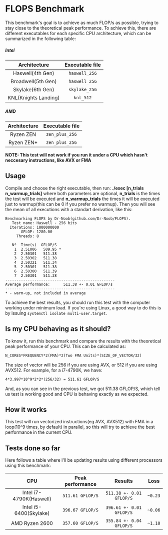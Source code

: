 # FLOPS Benchmark

This benchmark's goal is to achieve as much FLOP/s as possible, trying to stay close to the theoretical peak performance. To achieve this, there are different executables for each specific CPU architecture, which can be summarized in the following table:

##### Intel
| Architecture         | Executable file  |
|:--------------------:|:----------------:|
| Haswell(4th Gen)     | `haswell_256`    |
| Broadwell(5th Gen)   | `haswell_256`    |
| Skylake(6th Gen)     | `skylake_256`    |
| KNL(Knights Landing) | `knl_512`        |

##### AMD
| Architecture         | Executable file  |
|:--------------------:|:----------------:|
| Ryzen ZEN            | `zen_plus_256`   |
| Ryzen ZEN+           | `zen_plus_256`   |

__NOTE: This test will not work if you run it under a CPU which hasn't neccesary instructions, like AVX or FMA__

## Usage
Compile and choose the right executable, then run:
__./exec [n_trials n_warmup_trials]__ where both parameters are optional, __n_trials__ is the times the test will be executed and __n_warmup_trials__ the times it will be executed just to warmup(this can be 0 if you prefer no warmup). Then you will see the mean of all executions with a standart derivation, like this:

```
Benchmarking FLOPS by Dr-Noob(github.com/Dr-Noob/FLOPS).
   Test name: Haswell - 256 bits
  Iterations: 1000000000
       GFLOP: 1280.00
     Threads: 8

   Nº  Time(s)  GFLOP/S
    1  2.51006   509.95 *
    2  2.50301   511.38
    3  2.50302   511.38
    4  2.50321   511.34
    5  2.50301   511.38
    6  2.50300   511.39
    7  2.50301   511.38
-------------------------------------------------
Average performance:      511.38 +- 0.01 GFLOP/s
-------------------------------------------------
* - warm-up, not included in average
```

To achieve the best results, you should run this test with the computer working under minimum load. If you're using Linux, a good way to do this is by issuing `systemctl isolate multi-user.target`.

## Is my CPU behaving as it should?
To know it, run this benchmark and compare the results with the theoretical peak performance of your CPU. This can be calculated as:

```
N_CORES*FREQUENCY*2(FMA)*2(Two FMA Units)*(SIZE_OF_VECTOR/32)
```

The size of vector will be 256 if you are using AVX, or 512 if you are using AVX512. For example, for a i7-4790K, we have:

```
4*3.997*10^9*2*2*(256/32) = 511.61 GFLOP/S
```

And, as you can see in the previous test, we got 511.38 GFLOP/S, which tell us test is working good and CPU is behaving exactly as we expected.

## How it works
This test will run vectorized instructions(eg AVX, AVX512) with FMA in a loop(10^9 times, by default) in parallel, so this will try to achieve the best performance in the current CPU.

## Tests done so far
Here follows a table where I'll be updating results using different processors using this benchmark:

| CPU                       | Peak performance | Results                  | Loss    |
|:-------------------------:|:----------------:|:------------------------:|:-------:|
| Intel i7-4790K(Haswell)   | `511.61 GFLOP/S` | `511.38 +- 0.01 GFLOP/S` | `~0.23` |
| Intel i5-6400(Skylake)    | `396.67 GFLOP/S` | `396.61 +- 0.01 GFLOP/S` | `~0.06` |
| AMD Ryzen 2600           | `357.60 GFLOP/S` | `355.84 +- 0.04 GFLOP/S` | `~1.10` |
